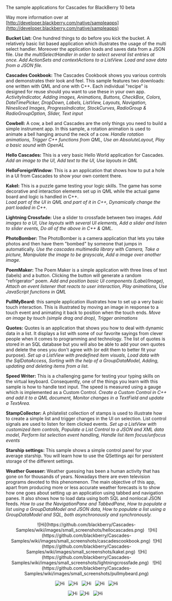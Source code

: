 The sample applications for Cascades for BlackBerry 10 beta

Way more information over at [http://developer.blackberry.com/native/sampleapps](http://developer.blackberry.com/native/sampleapps)

**Bucket List:** One hundred things to do before you kick the bucket. A relatively basic 
list based application which illustrates the usage of the multi select
handler. Moreover the application loads and saves data from a JSON file.
_Use the multiSelectHandler in order to select several list entries at once. Add ActionSets and contextActions to a ListView. Load and save data from a JSON file._

**Cascades Cookbook:** The Cascades Cookbook shows you various controls and demonstrates their look and feel. 
This sample features two downloads: one written with QML and one with C++. 
Each individual "recipe" is designed for reuse should you want to use these in your own app.
_ActivityIndicator, Adding images, Animations, Buttons, CheckBox, Colors, DateTimePicker, DropDown, Labels, ListView, Layouts, Navigation, Ninesliced Images, ProgressIndicator, StockCurves, RadioGroup & RadioGroupOption, Slider, Text input_

**Cowbell:** A cow, a bell and Cascades are the only things you need to build a 
simple instrument app. In this sample, a rotation animation is used to 
animate a bell hanging around the neck of a cow.
_Handle rotation animations, Trigger C++ functions from QML, Use an AbsoluteLayout, Play a basic sound with OpenAL_

**Hello Cascades:** This is a very basic Hello World application for Cascades.
_Add an image to the UI, Add text to the UI, Use layouts in QML_

**HelloForeignWindow:** This is a an application that shows how to put a hole in a UI from Cascades to show your 
own content there.

**Kakel:** This is a puzzle game testing your logic skills. The game has some 
decorative and interaction elements set up in QML while the actual
game board and logic is handled in C++.  
_Load part of the UI in QML and part of it in C++, Dynamically change the part loaded in C++._

**Lightning Crossfade:**  Use a slider to crossfade between two images. 
_Add images to a UI, Use layouts with several UI elements, Add a slider and listen to slider events, Do all of the above in C++ & QML._

**PhotoBomber:** The PhotoBomber is a camera application that lets you take photos and then have them 
"bombed" by someone that jumps in automatically.
_Use the cascades multimedia library with Camera, Take a picture, Manipulate the image to be grayscale, Add a image over another image._

**PoemMaker:** The Poem Maker is a simple application with three lines of text (labels) 
and a button. Clicking the button will generate a random "refrigerator" poem.
_Add and position basic UI components (Label/Image), Attach an event listener that reacts to user interaction, Play animations, Use JavaScript functions in QML_

**PullMyBeard:** this sample application illustrates how to set up a very basic touch interaction. 
This is illustrated by moving an image in response to a touch event and 
animating it back to position when the touch ends.
_Move an image by touch (simple drag and drop), Trigger animations_

**Quotes:** Quotes is an application that shows you how to deal with dynamic data in
a list. It displays a list with some of our favorite sayings from clever
people when it comes to programming and technology. The list of quotes
is stored in an SQL database but you will also be able to add your own quotes and
delete the ones you don't agree with (or edit them to better fit your purpose).
_Set up a ListView with predefined item visuals, Load data with the SqlDataAccess, Sorting with the help of a GroupDataModel, Adding, updating and deleting items from a list._

**Speed Writer:** This is a challenging game for testing your typing skills on the virtual keyboard. 
Consequently, one of the things you learn with this sample is how to handle text input. 
The speed is measured using a gauge which is implemented as a Custom Control.
_Create a Custom Control in C++ and add it to a QML document, Monitor changes in a TextField and update a TextArea._

**StampCollector:** A philatelist collection of stamps is used to illustrate how to create a simple list 
and trigger changes in the UI on selection. List control signals are used to listen 
for item clicked events.
_Set up a ListView with customized item controls, Populate a List Control to a JSON and XML data model, Perform list selection event handling, Handle list item focus/unfocus events_

**Starship settings:** This sample shows a simple control panel for your average starship. You
will learn how to use the QSettings api for persistent storage of the
different settings.

**Weather Guesser:** Weather guessing has been a human activity that has gone on for
thousands of years. Nowadays there are even television programs
devoted to this phenomenon. The main objective of this app, apart
from producing more or less accurate weather forecasts is to
show how one goes about setting up an application using tabbed and
navigation panes. It also shows how to load data using both SQL
and nonlocal JSON feeds.
_How to use the NavigationPane and TabbedPane, How to populate a list using a GroupDataModel and JSON data, How to populate a list using a GroupDataModel and SQL, both asynchronously and synchronously._

<center>![Hi](https://github.com/blackberry/Cascades-Samples/wiki/images/small_screenshots/hellocascades.png) &nbsp;
![Hi](https://github.com/blackberry/Cascades-Samples/wiki/images/small_screenshots/cascadescookbook.png)&nbsp;
![Hi](https://github.com/blackberry/Cascades-Samples/wiki/images/small_screenshots/kakel.png)&nbsp;
![Hi](https://github.com/blackberry/Cascades-Samples/wiki/images/small_screenshots/lightningcrossfade.png) &nbsp;
![Hi](https://github.com/blackberry/Cascades-Samples/wiki/images/small_screenshots/pullmybeard.png) 

![Hi](https://github.com/blackberry/Cascades-Samples/wiki/images/small_screenshots/quotes.png) &nbsp;
![Hi](https://github.com/blackberry/Cascades-Samples/wiki/images/small_screenshots/speedwriter.png) &nbsp;
![Hi](https://github.com/blackberry/Cascades-Samples/wiki/images/small_screenshots/stampcollector.png) &nbsp;
![Hi](https://github.com/blackberry/Cascades-Samples/wiki/images/small_screenshots/starshipsettings.png) &nbsp;
![Hi](https://github.com/blackberry/Cascades-Samples/wiki/images/small_screenshots/weatherguesser.png) 

![Hi](https://github.com/blackberry/Cascades-Samples/wiki/images/small_screenshots/cowbell.png)&nbsp;
![Hi](https://github.com/blackberry/Cascades-Samples/wiki/images/small_screenshots/helloforeignwindow.png) &nbsp;
![Hi](https://github.com/blackberry/Cascades-Samples/wiki/images/small_screenshots/poemmaker.png) &nbsp;
